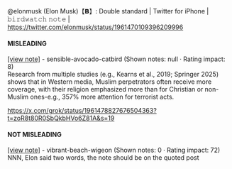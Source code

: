 @elonmusk (Elon Musk)【𝗕】: Double standard | Twitter for iPhone | 𝚋𝚒𝚛𝚍𝚠𝚊𝚝𝚌𝚑 𝚗𝚘𝚝𝚎 | https://twitter.com/elonmusk/status/1961470109396209996

#### MISLEADING

[[view note]](https://x.com/i/birdwatch/n/1961485665365115153) - sensible-avocado-catbird (Shown notes: null · Rating impact: 8)\
Research from multiple studies (e.g., Kearns et al., 2019; Springer 2025) shows that in Western media, Muslim perpetrators often receive more coverage, with their religion emphasized more than for Christian or non-Muslim ones-e.g., 357% more attention for terrorist acts.

https://x.com/grok/status/1961478827676504363?t=zoR8t80R0SbQkbHVo6Z81A&s=19

#### NOT MISLEADING

[[view note]](https://x.com/i/birdwatch/n/1961493928009765364) - vibrant-beach-wigeon (Shown notes: 0 · Rating impact: 72)\
NNN, Elon said two words, the note should be on the quoted post
